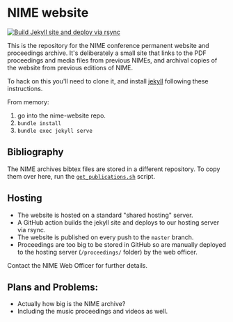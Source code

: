 # NIME website

[![Build Jekyll site and deploy via rsync](https://github.com/NIME-conference/nime-website/actions/workflows/build-github-pages.yml/badge.svg)](https://github.com/NIME-conference/nime-website/actions/workflows/build-github-pages.yml)

This is the repository for the NIME conference permanent website and proceedings archive. It's deliberately a small site that links to the PDF proceedings and media files from previous NIMEs, and archival copies of the website from  previous editions of NIME.

To hack on this you'll need to clone it, and install [jekyll](https://jekyllrb.com) following these instructions.

From memory:

1. go into the nime-website repo.
2. `bundle install`
3. `bundle exec jekyll serve`

## Bibliography

The NIME archives bibtex files are stored in a different repository. To copy them over here, run the [`get_publications.sh`](https://github.com/NIME-conference/nime-website/blob/master/get_publications.sh) script.

## Hosting

- The website is hosted on a standard "shared hosting" server.
- A GitHub action builds the jekyll site and deploys to our hosting server via rsync.
- The website is published on every push to the `master` branch.
- Proceedings are too big to be stored in GitHub so are manually deployed to the hosting server (`/proceedings/` folder) by the web officer.

Contact the NIME Web Officer for further details.

## Plans and Problems:

- Actually how big is the NIME archive?
- Including the music proceedings and videos as well.

